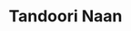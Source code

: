 ---
layout: layouts/recipe.njk
title: Tandoori Naan
description: Soft and fluffy Indian flatbread with charred spots, made using a stovetop flipping technique
prepTime: 15 min
cookTime: 20 min
servings: 4-6
tags:
  - recipes
  - indian
  - bread
  - vegetarian
ingredientSections:
  - name: "For the Dough"
    items:
      - 5ml active dry yeast
      - 5ml sugar
      - 1.25ml salt
      - 60ml lukewarm water
      - 190g plain flour
      - 60ml yogurt
      - 15ml vegetable oil
      - Extra oil for greasing
  - name: "For Serving"
    items:
      - Butter for brushing
instructionSections:
  - name: "Prepare the Dough"
    startNumber: 1
    steps:
      - "Activate yeast: Add yeast (5ml), sugar (5ml) and salt (1.25ml) in a bowl. Add lukewarm water (60ml) and mix all ingredients together. Rest aside for 5 minutes until foamy."
      - "Make dough: In a separate bowl, add flour (190g), yogurt (60ml) and oil (15ml). Add the yeast mixture and mix all ingredients together."
      - "Knead into a smooth dough for about 5-7 minutes. Grease the dough top with oil and rest for 1 hour under a damp towel."
  - name: "Shape and Cook"
    startNumber: 4
    steps:
      - "After resting, knead dough briefly and divide into 4-6 equal portions."
      - "Roll out each portion into an oval shape, approximately 5-7mm thick."
      - "Heat a pan on medium heat until hot."
      - "Apply a thin layer of water all over one side of the naan."
      - "Place the water-side down on the hot pan - it should stick immediately."
      - "Once bubbles form on top of the naan (about 1-2 minutes), carefully flip the entire pan upside down over the stove flame."
      - "Cook until charred spots appear on the naan (about 1-2 minutes)."
      - "Remove from heat, carefully peel the naan off the pan, brush with butter and serve hot."
notes: "The water application is crucial for the naan to stick to the pan during the flipping technique. If you don't have a gas stove for the flipping method, you can cook both sides in the pan or use a grill/oven broiler for the charred effect. Keep cooked naan wrapped in a kitchen towel to maintain warmth and softness. The dough can be prepared ahead and refrigerated overnight after the first rise."
---